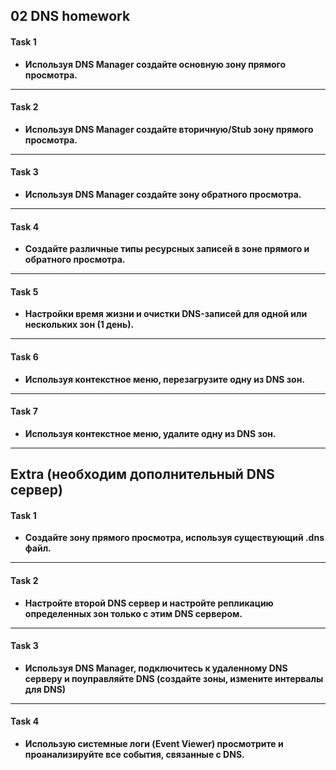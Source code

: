## 02 DNS homework 
#### Task 1
* **Используя DNS Manager создайте основную зону прямого просмотра.**<br/>
---
#### Task 2
* **Используя DNS Manager создайте вторичную/Stub зону прямого просмотра.**<br/>
---
#### Task 3
* **Используя DNS Manager создайте зону обратного просмотра.**<br/>
---
#### Task 4
* **Создайте различные типы ресурсных записей в зоне прямого и обратного просмотра.**<br/>
---
#### Task 5
* **Настройки время жизни и очистки DNS-записей для одной или нескольких зон (1 день).**<br/>
---
#### Task 6
* **Используя контекстное меню, перезагрузите одну из DNS зон.**<br/>
---
#### Task 7
* **Используя контекстное меню, удалите одну из DNS зон.**<br/>
---

## Extra (необходим дополнительный DNS сервер)
#### Task 1
* **Создайте зону прямого просмотра, используя существующий .dns файл.**<br/>
---
#### Task 2
* **Настройте второй DNS сервер и настройте репликацию определенных зон только с этим DNS сервером.**<br/>
---
#### Task 3
* **Используя DNS Manager, подключитесь к удаленному DNS серверу и поуправляйте DNS (создайте зоны, измените интервалы для DNS)**<br/>
---
#### Task 4
* **Использую системные логи (Event Viewer) просмотрите и проанализируйте все события, связанные с DNS.**<br/>


